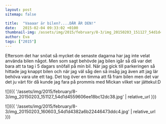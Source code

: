 ```yaml
---
layout: post
sitemap: false

title:  "Vaaaar är bilen?....DÄR ÄR DEN!"
date:   2015-02-04 09:33:02 +0100
thumbnail-img: /assets/img/2015/february/8-3/img_20150203_151127_54d1d4559606ee18bc12dc38.jpg
author: Eva
tags: ["2015"]
---
```


Eftersom det har snöat så mycket de senaste dagarna har jag inte velat använda bilen något. Men som sagt behövde jag bilen igår så då var det bara att ta tag i 5 dagars snöfall på min bil. När jag gick till parkeringen så hittade jag knappt bilen och när jag väl såg den så insåg jag även att jag lär behöva vara ute ett tag. Det tog över en timma att få fram bilen men det var det ju värt för då kunde jag fara på prommis med Mickan vilket var jättekul:D

![]({{ '/assets/img/2015/february/8-3/img_20150203_151127_54d1d4559606ee18bc12dc38.jpg'  | relative_url }})

![]({{ '/assets/img/2015/february/8-3/img_20150203_160603_54d1d4382a6b22446473ddc4.jpg'  | relative_url }})

